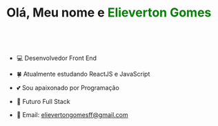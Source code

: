 <div><h1>Olá, Meu nome e <span style="color: green;">Elieverton Gomes<h1></span><h1></div>

- 💻 Desenvolvedor Front End
- 🍀 Atualmente estudando ReactJS e JavaScript
- 💕 Sou apaixonado por Programação
- 🚀 Futuro Full Stack

- 💌 Email: elievertongomesff@gmail.com 
